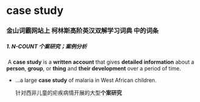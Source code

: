 # case study

### 金山词霸网站上 柯林斯高阶英汉双解学习词典 中的词条

##### 1. N-COUNT 个案研究；案例分析

​	A **case study** is a **written account** that gives **detailed information** about a **person**, **group**, or **thing** and **their development** over a period of time.

- ...a large **case study** of malaria in West African children.

  针对西非儿童的疟疾病情开展的大型**个案研究**